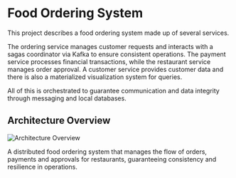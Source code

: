 # Food Ordering System

This project describes a food ordering system made up of several services. 

The ordering service manages customer requests and interacts with a sagas coordinator via Kafka to ensure consistent operations. The payment service processes financial transactions, while the restaurant service manages order approval. A customer service provides customer data and there is also a materialized visualization system for queries. 

All of this is orchestrated to guarantee communication and data integrity through messaging and local databases.


## Architecture Overview

![Architecture Overview](../docs/images/project-overview-section-1.png)

A distributed food ordering system that manages the flow of orders, payments and approvals for restaurants, guaranteeing consistency and resilience in operations.
